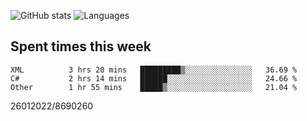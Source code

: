 ![GitHub stats](https://github-readme-stats.vercel.app/api?username=emipa606&theme=github_dark&show_icons=true) 
![Languages](https://github-readme-stats.vercel.app/api/top-langs/?username=emipa606&theme=github_dark&layout=compact)

## Spent times this week
<!--START_SECTION:waka-->

```text
XML          3 hrs 20 mins   █████████▒░░░░░░░░░░░░░░░   36.69 %
C#           2 hrs 14 mins   ██████░░░░░░░░░░░░░░░░░░░   24.66 %
Other        1 hr 55 mins    █████▒░░░░░░░░░░░░░░░░░░░   21.04 %
```

<!--END_SECTION:waka-->


26012022/8690260
